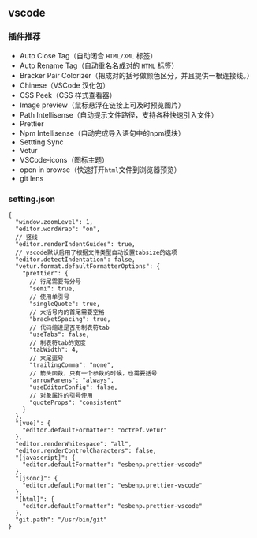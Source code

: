 ## vscode

### 插件推荐

* Auto Close Tag（自动闭合 `HTML/XML` 标签）
* Auto Rename Tag（自动重名名成对的 `HTML` 标签）
* Bracker Pair Colorizer（把成对的括号做颜色区分，并且提供一根连接线。）
* Chinese（VSCode 汉化包）
* CSS Peek（CSS 样式查看器）
* Image preview（鼠标悬浮在链接上可及时预览图片）
* Path Intellisense（自动提示文件路径，支持各种快速引入文件）
* Prettier
* Npm Intellisense（自动完成导入语句中的npm模块）
* Settting Sync
* Vetur
* VSCode-icons（图标主题）
* open in browse（快速打开`html`文件到浏览器预览）
* git lens

### setting.json

```
{
  "window.zoomLevel": 1,
  "editor.wordWrap": "on",
  // 竖线
  "editor.renderIndentGuides": true,
  // vscode默认启用了根据文件类型自动设置tabsize的选项
  "editor.detectIndentation": false,
  "vetur.format.defaultFormatterOptions": {
    "prettier": {
      // 行尾需要有分号
      "semi": true,
      // 使用单引号
      "singleQuote": true,
      // 大括号内的首尾需要空格
      "bracketSpacing": true,
      // 代码缩进是否用制表符tab
      "useTabs": false,
      // 制表符tab的宽度
      "tabWidth": 4,
      // 末尾逗号
      "trailingComma": "none",
      // 箭头函数，只有一个参数的时候，也需要括号
      "arrowParens": "always",
      "useEditorConfig": false,
      // 对象属性的引号使用
      "quoteProps": "consistent"
    }
  },
  "[vue]": {
    "editor.defaultFormatter": "octref.vetur"
  },
  "editor.renderWhitespace": "all",
  "editor.renderControlCharacters": false,
  "[javascript]": {
    "editor.defaultFormatter": "esbenp.prettier-vscode"
  },
  "[jsonc]": {
    "editor.defaultFormatter": "esbenp.prettier-vscode"
  },
  "[html]": {
    "editor.defaultFormatter": "esbenp.prettier-vscode"
  },
  "git.path": "/usr/bin/git"
}
```